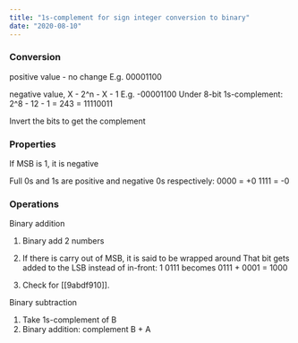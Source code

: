 ```yaml
---
title: "1s-complement for sign integer conversion to binary"
date: "2020-08-10"
---
```


### Conversion
positive value - no change
E.g. 00001100

negative value, X - 2^n - X - 1
E.g. -00001100
Under 8-bit 1s-complement:
2^8 - 12 - 1 = 243 = 11110011

Invert the bits to get the complement

### Properties
If MSB is 1, it is negative

Full 0s and 1s are positive and negative 0s respectively:
0000 = +0
1111 = -0

### Operations
Binary addition
1. Binary add 2 numbers
2. If there is carry out of MSB, it is said to be wrapped around
  That bit gets added to the LSB instead of in-front:
  1 0111 becomes 0111 + 0001 = 1000

3. Check for [[9abdf910]].

Binary subtraction
1. Take 1s-complement of B
2. Binary addition: complement B + A
